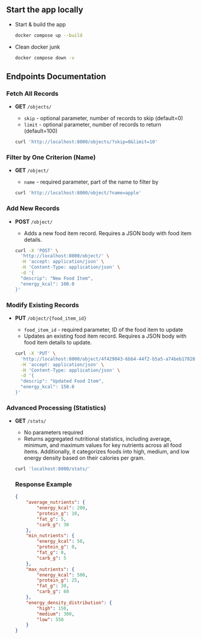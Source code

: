 ## Start the app locally
- Start & build the app
    ```sh
    docker compose up --build
    ```
    
- Clean docker junk
    ```sh
    docker compose down -v
    ```

## Endpoints Documentation

### Fetch All Records

- **GET** `/objects/`
    - `skip` - optional parameter, number of records to skip (default=0)
    - `limit` - optional parameter, number of records to return (default=100)

    ```sh
    curl 'http://localhost:8000/objects/?skip=0&limit=10'
    ```

### Filter by One Criterion (Name)

- **GET** `/object/`
    - `name` - required parameter, part of the name to filter by

    ```sh
    curl 'http://localhost:8000/object/?name=apple'
    ```

### Add New Records

- **POST** `/object/`
    - Adds a new food item record. Requires a JSON body with food item details.

    ```sh
    curl -X 'POST' \
      'http://localhost:8000/object/' \
      -H 'accept: application/json' \
      -H 'Content-Type: application/json' \
      -d '{
      "descrip": "New Food Item",
      "energy_kcal": 100.0
    }'
    ```

### Modify Existing Records

- **PUT** `/object/{food_item_id}`
    - `food_item_id` - required parameter, ID of the food item to update
    - Updates an existing food item record. Requires a JSON body with food item details to update.

    ```sh
    curl -X 'PUT' \
      'http://localhost:8000/object/4f429043-6bb4-44f2-b5a5-a74beb17828e' \
      -H 'accept: application/json' \
      -H 'Content-Type: application/json' \
      -d '{
      "descrip": "Updated Food Item",
      "energy_kcal": 150.0
    }'
    ```

### Advanced Processing (Statistics)

- **GET** `/stats/`
    - No parameters required
    - Returns aggregated nutritional statistics, including average, minimum, and maximum values for key nutrients across all food items. Additionally, it categorizes foods into high, medium, and low energy density based on their calories per gram.

    ```sh
    curl 'localhost:8000/stats/'
    ```

    ### Response Example

    ```json
    {
        "average_nutrients": {
            "energy_kcal": 200,
            "protein_g": 10,
            "fat_g": 5,
            "carb_g": 30
        },
        "min_nutrients": {
            "energy_kcal": 50,
            "protein_g": 0,
            "fat_g": 0,
            "carb_g": 5
        },
        "max_nutrients": {
            "energy_kcal": 500,
            "protein_g": 25,
            "fat_g": 30,
            "carb_g": 60
        },
        "energy_density_distribution": {
            "high": 150,
            "medium": 300,
            "low": 550
        }
    }
    ```
